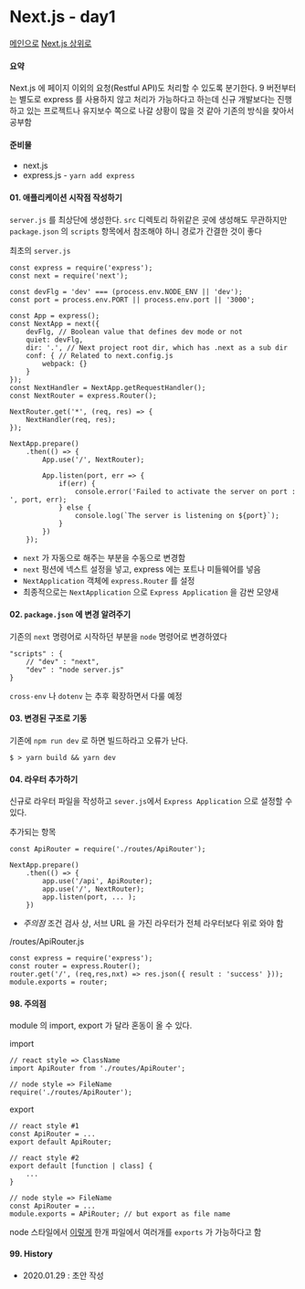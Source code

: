 # Next.js - day1

[메인으로](https://github.com/juneyoung/DEV-INFOS)
[Next.js 상위로](https://github.com/juneyoung/DEV-INFOS/blob/master/nextjs) 

#### 요약

Next.js 에 페이지 이외의 요청(Restful API)도 처리할 수 있도록 분기한다. 9 버전부터는 별도로 express 를 사용하지 않고 처리가 가능하다고 하는데 신규 개발보다는 진행하고 있는 프로젝트나 유지보수 쪽으로 나갈 상황이 많을 것 같아 기존의 방식을 찾아서 공부함

#### 준비물
- next.js
- express.js - `yarn add express`

#### 01. 애플리케이션 시작점 작성하기

`server.js` 를 최상단에 생성한다. `src` 디렉토리 하위같은 곳에 생성해도 무관하지만 `package.json` 의 `scripts` 항목에서 참조해야 하니 경로가 간결한 것이 좋다

최초의 `server.js`

```
const express = require('express');
const next = require('next');

const devFlg = 'dev' === (process.env.NODE_ENV || 'dev');
const port = process.env.PORT || process.env.port || '3000';

const App = express();
const NextApp = next({
    devFlg, // Boolean value that defines dev mode or not
    quiet: devFlg,
    dir: '.', // Next project root dir, which has .next as a sub dir
    conf: { // Related to next.config.js
        webpack: {}
    }
});
const NextHandler = NextApp.getRequestHandler();
const NextRouter = express.Router();

NextRouter.get('*', (req, res) => {
    NextHandler(req, res);
});

NextApp.prepare()
    .then(() => {
        App.use('/', NextRouter);

        App.listen(port, err => {
            if(err) {
                console.error('Failed to activate the server on port : ', port, err);
            } else {
                console.log(`The server is listening on ${port}`);
            }
        })
    });
```
- `next` 가 자동으로 해주는 부분을 수동으로 변경함
- `next` 펑션에 넥스트 설정을 넣고, express 에는 포트나 미들웨어를 넣음
- `NextApplication` 객체에 `express.Router` 를 설정
- 최종적으로는 `NextApplication` 으로 `Express Application` 을 감싼 모양새

#### 02. `package.json` 에 변경 알려주기

기존의 `next` 명령어로 시작하던 부분을 `node` 명령어로 변경하였다

```
"scripts" : {
	// "dev" : "next",
    "dev" : "node server.js"
}
```
`cross-env` 나 `dotenv` 는 추후 확장하면서 다룰 예정

#### 03. 변경된 구조로 기동

기존에 `npm run dev` 로 하면 빌드하라고 오류가 난다.
```
$ > yarn build && yarn dev
```

#### 04. 라우터 추가하기

신규로 라우터 파일을 작성하고 `sever.js`에서 `Express Application` 으로 설정할 수 있다.

추가되는 항목
```
const ApiRouter = require('./routes/ApiRouter');

NextApp.prepare()
	.then(() => {
    	app.use('/api', ApiRouter);
    	app.use('/', NextRouter);
        app.listen(port, ... );
    })
```
- *주의점* 조건 검사 상, 서브 URL 을 가진 라우터가 전체 라우터보다 위로 와야 함

/routes/ApiRouter.js
```
const express = require('express');
const router = express.Router();
router.get('/', (req,res,nxt) => res.json({ result : 'success' }));
module.exports = router;
```


#### 98. 주의점

module 의 import, export 가 달라 혼동이 올 수 있다.

import
```
// react style => ClassName
import ApiRouter from './routes/ApiRouter';

// node style => FileName
require('./routes/ApiRouter');
```

export 
```
// react style #1
const ApiRouter = ...
export default ApiRouter;

// react style #2
export default [function | class] {
	...
}

// node style => FileName
const ApiRouter = ...
module.exports = APiRouter; // but export as file name
```
node 스타일에서 [이렇게](https://stackoverflow.com/questions/16631064/declare-multiple-module-exports-in-node-js) 한개 파일에서 여러개를 `exports` 가 가능하다고 함


#### 99. History
 - 2020.01.29 : 초안 작성


